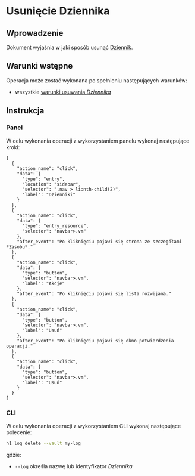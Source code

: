 # Usunięcie Dziennika

## Wprowadzenie

Dokument wyjaśnia w jaki sposób usunąć [Dziennik](/resource/storage/log-archive.md).

## Warunki wstępne

Operacja może zostać wykonana po spełnieniu następujących warunków:

* wszystkie [warunki usuwania *Dziennika*](/resource/storage/vault.md#usuwanie)

## Instrukcja

### Panel

W celu wykonania operacji z wykorzystaniem panelu wykonaj następujące kroki:

```guide
[
  {
    "action_name": "click",
    "data": {
      "type": "entry",
      "location": "sidebar",
      "selector": ".nav > li:nth-child(2)",
      "label": "Dzienniki"
    }
  },
  {
    "action_name": "click",
    "data": {
      "type": "entry_resource",
      "selector": "navbar>.vm"
    },
    "after_event": "Po kliknięciu pojawi się strona ze szczegółami *Zasobu*."
  },
  {
    "action_name": "click",
    "data": {
      "type": "button",
      "selector": "navbar>.vm",
      "label": "Akcje"
    },
    "after_event": "Po kliknięciu pojawi się lista rozwijana."
  },
  {
    "action_name": "click",
    "data": {
      "type": "button",
      "selector": "navbar>.vm",
      "label": "Usuń"
    },
    "after_event": "Po kliknięciu pojawi się okno potwierdzenia operacji."
  },
  {
    "action_name": "click",
    "data": {
      "type": "button",
      "selector": "navbar>.vm",
      "label": "Usuń"
    }
  }
]
```

### CLI

W celu wykonania operacji z wykorzystaniem CLI wykonaj następujące polecenie:

```bash
h1 log delete --vault my-log
```

gdzie:

 * ```--log``` określa nazwę lub identyfikator *Dziennika*

<!-- Szczegółowe dane są dostępne w dokumentacji polecenia [CLI="log delete"]. -->